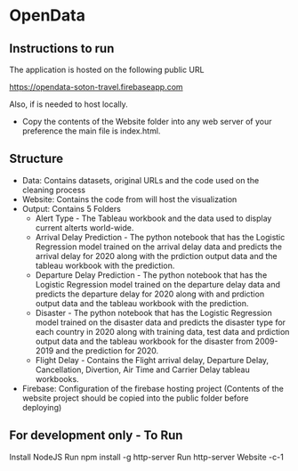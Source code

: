 # OpenData

## Instructions to run

The application is hosted on the following public URL

https://opendata-soton-travel.firebaseapp.com

Also, if is needed to host locally.

- Copy the contents of the Website folder into any web server of your preference the main file is index.html.

## Structure

- Data: Contains datasets, original URLs and the code used on the cleaning process
- Website: Contains the code from will host the visualization
- Output: Contains 5 Folders
  - Alert Type - The Tableau workbook and the data used to display current alterts world-wide.
  - Arrival Delay Prediction - The python notebook that has the Logistic Regression model trained on the arrival delay data and predicts   the arrival delay for 2020 along with the prdiction output data and the tableau workbook with the prediction.
  - Departure Delay Prediction - The python notebook that has the Logistic Regression model trained on the departure delay data and predicts the departure delay for 2020 along with and prdiction output data and the tableau workbook with the prediction.
  - Disaster - The python notebook that has the Logistic Regression model trained on the disaster data and predicts the disaster type for each country in 2020 along with training data, test data and prdiction output data and the tableau workbook for the disaster from 2009-2019 and the prediction for 2020.
  - Flight Delay - Contains the Flight arrival delay, Departure Delay, Cancellation, Divertion, Air Time and Carrier Delay tableau workbooks.
- Firebase: Configuration of the firebase hosting project (Contents of the website project should be copied into the public folder before deploying)


## For development only - To Run

Install NodeJS
Run npm install -g http-server
Run http-server Website -c-1
